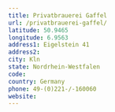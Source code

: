 ```yaml
---
title: Privatbrauerei Gaffel
url: /privatbrauerei-gaffel/
latitude: 50.9465
longitude: 6.9563
address1: Eigelstein 41
address2: 
city: Kln
state: Nordrhein-Westfalen
code: 
country: Germany
phone: 49-(0)221-/-160060
website: 
---
```



